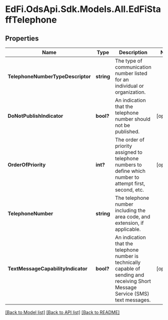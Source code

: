 # EdFi.OdsApi.Sdk.Models.All.EdFiStaffTelephone
## Properties

Name | Type | Description | Notes
------------ | ------------- | ------------- | -------------
**TelephoneNumberTypeDescriptor** | **string** | The type of communication number listed for an individual or organization. | 
**DoNotPublishIndicator** | **bool?** | An indication that the telephone number should not be published. | [optional] 
**OrderOfPriority** | **int?** | The order of priority assigned to telephone numbers to define which number to attempt first, second, etc. | [optional] 
**TelephoneNumber** | **string** | The telephone number including the area code, and extension, if applicable. | 
**TextMessageCapabilityIndicator** | **bool?** | An indication that the telephone number is technically capable of sending and receiving Short Message Service (SMS) text messages. | [optional] 

[[Back to Model list]](../README.md#documentation-for-models) [[Back to API list]](../README.md#documentation-for-api-endpoints) [[Back to README]](../README.md)

